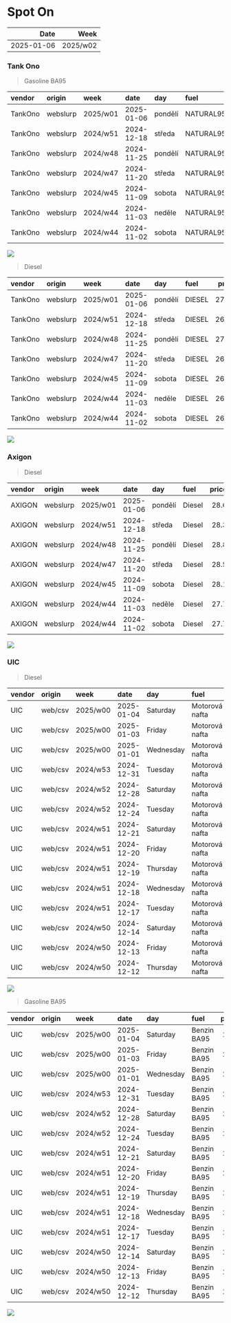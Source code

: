 Spot On
================

|       Date |     Week |
|-----------:|---------:|
| 2025-01-06 | 2025/w02 |

### Tank Ono

> Gasoline BA95

| vendor  | origin   | week     | date       | day     | fuel      | price | PriceVAT |
|:--------|:---------|:---------|:-----------|:--------|:----------|------:|---------:|
| TankOno | webslurp | 2025/w01 | 2025-01-06 | pondělí | NATURAL95 | 28.02 |     33.9 |
| TankOno | webslurp | 2024/w51 | 2024-12-18 | středa  | NATURAL95 | 27.69 |     33.5 |
| TankOno | webslurp | 2024/w48 | 2024-11-25 | pondělí | NATURAL95 | 27.69 |     33.5 |
| TankOno | webslurp | 2024/w47 | 2024-11-20 | středa  | NATURAL95 | 27.69 |     33.5 |
| TankOno | webslurp | 2024/w45 | 2024-11-09 | sobota  | NATURAL95 | 28.02 |     33.9 |
| TankOno | webslurp | 2024/w44 | 2024-11-03 | neděle  | NATURAL95 | 28.02 |     33.9 |
| TankOno | webslurp | 2024/w44 | 2024-11-02 | sobota  | NATURAL95 | 28.02 |     33.9 |

<img src="SpotOn_files/figure-gfm/tono-ba95-1.png" style="display: block; margin: auto auto auto 0;" />

> Diesel

| vendor  | origin   | week     | date       | day     | fuel   | price | PriceVAT |
|:--------|:---------|:---------|:-----------|:--------|:-------|------:|---------:|
| TankOno | webslurp | 2025/w01 | 2025-01-06 | pondělí | DIESEL | 27.19 |     32.9 |
| TankOno | webslurp | 2024/w51 | 2024-12-18 | středa  | DIESEL | 26.86 |     32.5 |
| TankOno | webslurp | 2024/w48 | 2024-11-25 | pondělí | DIESEL | 27.19 |     32.9 |
| TankOno | webslurp | 2024/w47 | 2024-11-20 | středa  | DIESEL | 26.86 |     32.5 |
| TankOno | webslurp | 2024/w45 | 2024-11-09 | sobota  | DIESEL | 26.36 |     31.9 |
| TankOno | webslurp | 2024/w44 | 2024-11-03 | neděle  | DIESEL | 26.36 |     31.9 |
| TankOno | webslurp | 2024/w44 | 2024-11-02 | sobota  | DIESEL | 26.36 |     31.9 |

<img src="SpotOn_files/figure-gfm/tono-diesel-1.png" style="display: block; margin: auto auto auto 0;" />

### Axigon

> Diesel

| vendor | origin   | week     | date       | day     | fuel   | price | PriceVAT |
|:-------|:---------|:---------|:-----------|:--------|:-------|------:|---------:|
| AXIGON | webslurp | 2025/w01 | 2025-01-06 | pondělí | Diesel |  28.6 |     34.6 |
| AXIGON | webslurp | 2024/w51 | 2024-12-18 | středa  | Diesel |  28.3 |     34.3 |
| AXIGON | webslurp | 2024/w48 | 2024-11-25 | pondělí | Diesel |  28.8 |     34.8 |
| AXIGON | webslurp | 2024/w47 | 2024-11-20 | středa  | Diesel |  28.5 |     34.5 |
| AXIGON | webslurp | 2024/w45 | 2024-11-09 | sobota  | Diesel |  28.1 |     34.0 |
| AXIGON | webslurp | 2024/w44 | 2024-11-03 | neděle  | Diesel |  27.7 |     33.6 |
| AXIGON | webslurp | 2024/w44 | 2024-11-02 | sobota  | Diesel |  27.7 |     33.6 |

<img src="SpotOn_files/figure-gfm/axigon-diesel-1.png" style="display: block; margin: auto auto auto 0;" />

### UIC

> Diesel

| vendor | origin  | week     | date       | day       | fuel           | price | priceVAT |
|:-------|:--------|:---------|:-----------|:----------|:---------------|------:|---------:|
| UIC    | web/csv | 2025/w00 | 2025-01-04 | Saturday  | Motorová nafta |  27.4 |     33.2 |
| UIC    | web/csv | 2025/w00 | 2025-01-03 | Friday    | Motorová nafta |  27.4 |     33.2 |
| UIC    | web/csv | 2025/w00 | 2025-01-01 | Wednesday | Motorová nafta |  27.1 |     32.8 |
| UIC    | web/csv | 2024/w53 | 2024-12-31 | Tuesday   | Motorová nafta |  27.2 |     32.9 |
| UIC    | web/csv | 2024/w52 | 2024-12-28 | Saturday  | Motorová nafta |  27.0 |     32.7 |
| UIC    | web/csv | 2024/w52 | 2024-12-24 | Tuesday   | Motorová nafta |  27.0 |     32.7 |
| UIC    | web/csv | 2024/w51 | 2024-12-21 | Saturday  | Motorová nafta |  27.0 |     32.7 |
| UIC    | web/csv | 2024/w51 | 2024-12-20 | Friday    | Motorová nafta |  27.1 |     32.8 |
| UIC    | web/csv | 2024/w51 | 2024-12-19 | Thursday  | Motorová nafta |  27.1 |     32.8 |
| UIC    | web/csv | 2024/w51 | 2024-12-18 | Wednesday | Motorová nafta |  26.9 |     32.5 |
| UIC    | web/csv | 2024/w51 | 2024-12-17 | Tuesday   | Motorová nafta |  27.0 |     32.7 |
| UIC    | web/csv | 2024/w50 | 2024-12-14 | Saturday  | Motorová nafta |  26.8 |     32.4 |
| UIC    | web/csv | 2024/w50 | 2024-12-13 | Friday    | Motorová nafta |  26.7 |     32.3 |
| UIC    | web/csv | 2024/w50 | 2024-12-12 | Thursday  | Motorová nafta |  26.7 |     32.3 |

<img src="SpotOn_files/figure-gfm/uic-diesel-1.png" style="display: block; margin: auto auto auto 0;" />

> Gasoline BA95

| vendor | origin  | week     | date       | day       | fuel        | price | priceVAT |
|:-------|:--------|:---------|:-----------|:----------|:------------|------:|---------:|
| UIC    | web/csv | 2025/w00 | 2025-01-04 | Saturday  | Benzin BA95 |  28.3 |     34.2 |
| UIC    | web/csv | 2025/w00 | 2025-01-03 | Friday    | Benzin BA95 |  28.3 |     34.2 |
| UIC    | web/csv | 2025/w00 | 2025-01-01 | Wednesday | Benzin BA95 |  28.0 |     33.9 |
| UIC    | web/csv | 2024/w53 | 2024-12-31 | Tuesday   | Benzin BA95 |  28.1 |     34.0 |
| UIC    | web/csv | 2024/w52 | 2024-12-28 | Saturday  | Benzin BA95 |  28.0 |     33.9 |
| UIC    | web/csv | 2024/w52 | 2024-12-24 | Tuesday   | Benzin BA95 |  28.0 |     33.9 |
| UIC    | web/csv | 2024/w51 | 2024-12-21 | Saturday  | Benzin BA95 |  27.9 |     33.8 |
| UIC    | web/csv | 2024/w51 | 2024-12-20 | Friday    | Benzin BA95 |  28.0 |     33.9 |
| UIC    | web/csv | 2024/w51 | 2024-12-19 | Thursday  | Benzin BA95 |  28.0 |     33.9 |
| UIC    | web/csv | 2024/w51 | 2024-12-18 | Wednesday | Benzin BA95 |  27.9 |     33.8 |
| UIC    | web/csv | 2024/w51 | 2024-12-17 | Tuesday   | Benzin BA95 |  27.9 |     33.8 |
| UIC    | web/csv | 2024/w50 | 2024-12-14 | Saturday  | Benzin BA95 |  27.8 |     33.6 |
| UIC    | web/csv | 2024/w50 | 2024-12-13 | Friday    | Benzin BA95 |  27.7 |     33.5 |
| UIC    | web/csv | 2024/w50 | 2024-12-12 | Thursday  | Benzin BA95 |  27.7 |     33.5 |

<img src="SpotOn_files/figure-gfm/uic-ba95-1.png" style="display: block; margin: auto auto auto 0;" />

